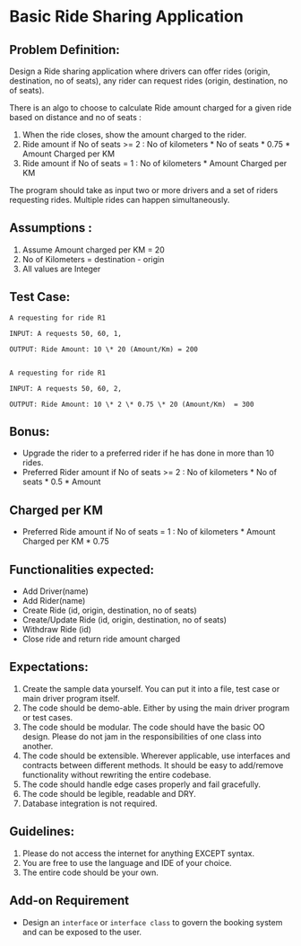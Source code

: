 ﻿# Basic Ride Sharing Application

## Problem Definition: 

Design a Ride sharing application where drivers can offer rides (origin, destination, no of seats), any rider can request rides (origin, destination, no of seats). 

There is an algo to choose to calculate Ride amount charged for a given ride based on distance and no of seats :

1. When the ride closes, show the amount charged to the rider. 
1. Ride amount if No of seats >= 2 :  No of kilometers \* No of seats \* 0.75 \* Amount Charged per KM  
1. Ride amount if No of seats = 1 :  No of kilometers \* Amount Charged per KM  

The program should take as input two or more drivers and a set of riders requesting rides. Multiple rides can happen simultaneously. 

## Assumptions :  

1. Assume Amount charged per KM = 20 
1. No of Kilometers = destination - origin 
1. All values are Integer 

## Test Case:  

    A requesting for ride R1 

    INPUT: A requests 50, 60, 1,  

    OUTPUT: Ride Amount: 10 \* 20 (Amount/Km) = 200 


    A requesting for ride R1 

    INPUT: A requests 50, 60, 2,  

    OUTPUT: Ride Amount: 10 \* 2 \* 0.75 \* 20 (Amount/Km)  = 300 

## Bonus: 

- Upgrade the rider to a preferred rider if he has done in more than 10 rides.  
- Preferred Rider amount if No of seats >= 2 :  No of kilometers \* No of seats \* 0.5 \* Amount 

## Charged per KM  

- Preferred Ride amount if No of seats = 1 :  No of kilometers \* Amount Charged per KM \* 0.75 

## Functionalities expected: 

- Add Driver(name) 
- Add Rider(name) 
- Create Ride (id, origin, destination, no of seats) 
- Create/Update Ride (id, origin, destination, no of seats) 
- Withdraw Ride (id) 
- Close ride and return ride amount charged 

## Expectations: 

1. Create the sample data yourself. You can put it into a file, test case or main driver program itself. 
1. The code should be demo-able. Either by using the main driver program or test cases. 
1. The code should be modular. The code should have the basic OO design. Please do not jam in the responsibilities of one class into another. 
1. The code should be extensible. Wherever applicable, use interfaces and contracts between different methods. It should be easy to add/remove functionality without rewriting the entire codebase. 
1. The code should handle edge cases properly and fail gracefully. 
1. The code should be legible, readable and DRY. 
1. Database integration is not required. 

## Guidelines: 

1. Please do not access the internet for anything EXCEPT syntax. 
1. You are free to use the language and IDE of your choice. 
1. The entire code should be your own. 

## Add-on Requirement
- Design an `interface` or `interface class` to govern the booking system and can be exposed to the user.
